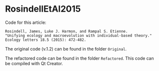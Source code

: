 # RosindellEtAl2015

Code for this article:

```
Rosindell, James, Luke J. Harmon, and Rampal S. Etienne.
"Unifying ecology and macroevolution with individual‐based theory." 
Ecology letters 18.5 (2015): 472-482.
```

The original code (v.1.2) can be found in the folder `Original`.

The refactored code can be found in the folder `Refactored`. This code can be compiled with Qt Creator.